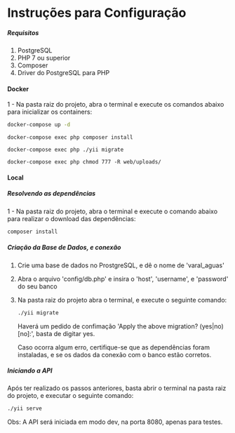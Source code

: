 # Instruções para Configuração

##### Requisitos

1. PostgreSQL
2. PHP 7 ou superior
3. Composer
4. Driver do PostgreSQL para PHP



#### Docker

1 - Na pasta raiz do projeto, abra o terminal e execute os comandos abaixo para inicializar os containers:

```bash
docker-compose up -d
```

```
docker-compose exec php composer install
```

```
docker-compose exec php ./yii migrate
```

```
docker-compose exec php chmod 777 -R web/uploads/
```



#### Local

##### Resolvendo as dependências

1 - Na pasta raiz do projeto, abra o terminal e execute o comando abaixo para realizar o download das dependências:

```bash
composer install
```

##### Criação da Base de Dados, e conexão

1. Crie uma base de dados no ProstgreSQL, e dê o nome de 'varal_aguas'

2. Abra o arquivo 'config/db.php' e insira o 'host', 'username', e 'password' do seu banco

3. Na pasta raiz do projeto abra o terminal, e execute o seguinte comando: 

   ```bash
   ./yii migrate
   ```

   Haverá um pedido de confimação 'Apply the above migration? (yes|no) [no]:', basta de digitar yes.

   Caso ocorra algum erro, certifique-se que as dependências foram instaladas, e se os dados da conexão com o banco estão corretos.

##### Iniciando a API

Após ter realizado os passos anteriores, basta abrir o terminal na pasta raiz do projeto, e executar o seguinte comando:

```bash
./yii serve
```

Obs: A API será iniciada em modo dev, na porta 8080, apenas para testes.